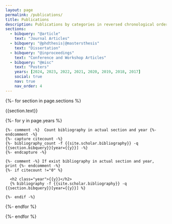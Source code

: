 ```yaml
---
layout: page
permalink: /publications/
title: Publications
description: Publications by categories in reversed chronological order.
sections:
  - bibquery: "@article"
    text: "Journal Articles"
  - bibquery: "@phdthesis|@mastersthesis"
    text: "Dissertation"    
  - bibquery: "@inproceedings"
    text: "Conference and Workshop Articles"
  - bibquery: "@misc"
    text: "Posters"
    years: [2024, 2023, 2022, 2021, 2020, 2019, 2018, 2017]
    social: true
    nav: true
    nav_order: 4
---
```


<div class="publications">

{%- for section in page.sections %}
<a id="{{section.text}}"></a>
  <p class="bibtitle">{{section.text}}</p>
  {%- for y in page.years %}

    {%- comment -%}  Count bibliography in actual section and year {%- endcomment -%}
    {%- capture citecount -%}
    {%- bibliography_count -f {{site.scholar.bibliography}} -q {{section.bibquery}}[year={{y}}] -%}
    {%- endcapture -%}

    {%- comment -%} If exist bibliography in actual section and year, print {%- endcomment -%}
    {%- if citecount !="0" %}

      <h2 class="year">{{y}}</h2>
      {% bibliography -f {{site.scholar.bibliography}} -q {{section.bibquery}}[year={{y}}] %}

    {%- endif -%}

{%- endfor %}

{%- endfor %}

</div>
